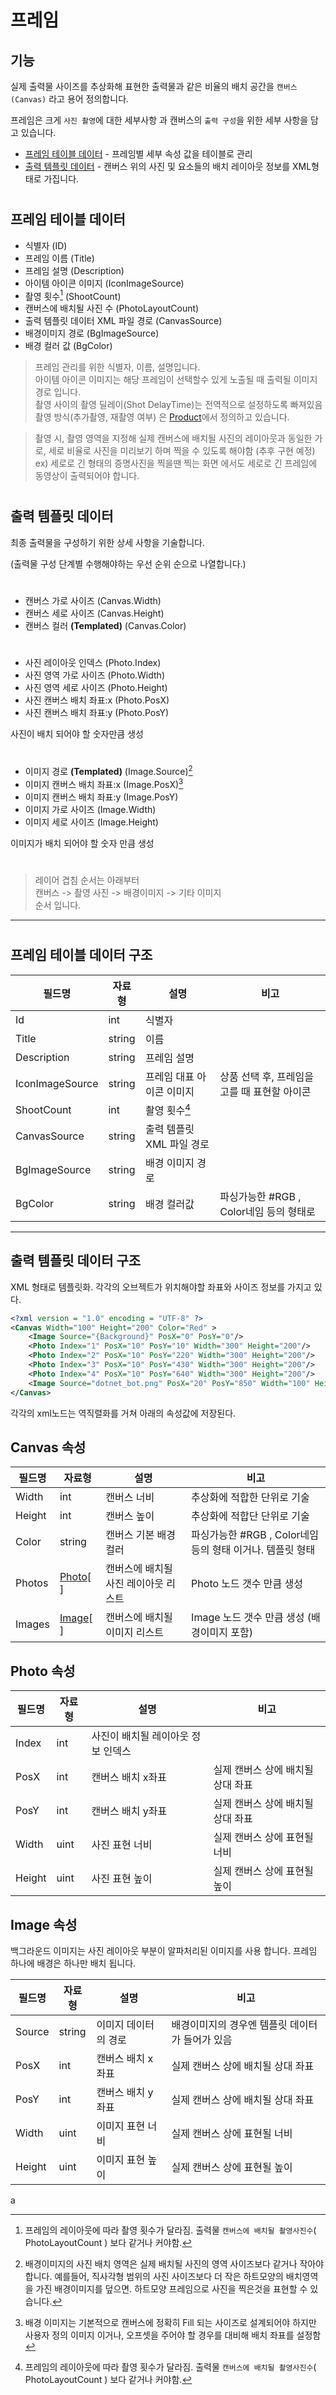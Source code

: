 # 프레임

## 기능 

실제 출력물 사이즈를 추상화해 표현한 출력물과 같은 비율의 배치 공간을 `캔버스(Canvas)` 라고 용어 정의합니다. 

프레임은 크게 `사진 촬영`에 대한 세부사항 과 캔버스의 `출력 구성`을 위한 세부 사항을 담고 있습니다.

* [프레임 테이블 데이터](#프레임-테이블-데이터) - 프레임별 세부 속성 값을 테이블로 관리
* [출력 템플릿 데이터](#출력-템플릿-데이터)  - 캔버스 위의 사진 및 요소들의 배치 레이아웃 정보를 XML형태로 가집니다.

#
## 프레임 테이블 데이터

- 식별자 (ID)
- 프레임 이름 (Title)
- 프레임 설명 (Description)
- 아이템 아이콘 이미지 (IconImageSource)
- 촬영 횟수[^1] (ShootCount)
- 캔버스에 배치될 사진 수 (PhotoLayoutCount)    
- 출력 템플릿 데이터 XML 파일 경로 (CanvasSource)
- 배경이미지 경로 (BgImageSource)
- 배경 컬러 값 (BgColor)

> 프레임 관리를 위한 식별자, 이름, 설명입니다.  
> 아이템 아이콘 이미지는 해당 프레임이 선택할수 있게 노출될 때 출력될 이미지 경로 입니다.   
> 촬영 사이의 촬영 딜레이(Shot DelayTime)는 전역적으로 설정하도록 빠져있음  
> 촬영 방식(추가촬영, 재촬영 여부) 은 [Product](/Docs/Product.md)에서 정의하고 있습니다.  

> 촬영 시, 촬영 영역을 지정해 실제 캔버스에 배치될 사진의 레이아웃과 동일한 가로, 세로 비율로 사진을 미리보기 하며 찍을 수 있도록 해야함 (추후 구현 예정)    
 ex) 세로로 긴 형태의 증명사진을 찍을땐 찍는 화면 에서도 세로로 긴 프레임에 동영상이 출력되어야 합니다.

[^1]: 프레임의 레이아웃에 따라 촬영 횟수가 달라짐. 출력물 `캔버스에 배치될 촬영사진수`( PhotoLayoutCount ) 보다 같거나 커야함.

#
## 출력 템플릿 데이터

최종 출력물을 구성하기 위한 상세 사항을 기술합니다.

(출력물 구성 단계별 수행해야하는 우선 순위 순으로 나열합니다.)

#
- 캔버스 가로 사이즈 (Canvas.Width)
- 캔버스 세로 사이즈 (Canvas.Height)
- 캔버스 컬러 **(Templated)** (Canvas.Color)
#
- 사진 레이아웃 인덱스 (Photo.Index)
- 사진 영역 가로 사이즈 (Photo.Width)
- 사진 영역 세로 사이즈 (Photo.Height)
- 사진 캔버스 배치 좌표:x (Photo.PosX)
- 사진 캔버스 배치 좌표:y (Photo.PosY)  

사진이 배치 되어야 할 숫자만큼 생성
#
- 이미지 경로 **(Templated)** (Image.Source)[^2]
- 이미지 캔버스 배치 좌표:x (Image.PosX)[^3]
- 이미지 캔버스 배치 좌표:y (Image.PosY)
- 이미지 가로 사이즈 (Image.Width)
- 이미지 세로 사이즈 (Image.Height)

이미지가 배치 되어야 할 숫자 만큼 생성
#

> 레이어 겹침 순서는 아래부터   
> 캔버스 -> 촬영 사진 -> 배경이미지 -> 기타 이미지    
> 순서 입니다.


[^2]: 배경이미지의 사진 배치 영역은 실제 배치될 사진의 영역 사이즈보다 같거나 작아야 합니다. 예를들어, 직사각형 범위의 사진 사이즈보다 더 작은 하트모양의 배치영역을 가진 배경이미지를 덮으면. 하트모양 프레임으로 사진을 찍은것을 표현할 수 있습니다.
[^3]: 배경 이미지는 기본적으로 캔버스에 정확히 Fill 되는 사이즈로 설계되어야 하지만 사용자 정의 이미지 이거나, 오프셋을 주어야 할 경우를 대비해 배치 좌표를 설정함
[^4]: 현재 기획상엔 없는 추가적으로 최상위 레이어에 겹쳐 그려질 이미지 입니다. 꾸미기용 이미지나, QR코드 등을 출력하는데 활용할 수 있습니다.

---
#
## 프레임 테이블 데이터 구조

| 필드명 | 자료형 | 설명 | 비고 |
| ---------- | ---------- | ---------------------------------------- | ---------- |
| Id | int  | 식별자 | |
| Title | string | 이름 |  |
| Description | string | 프레임 설명  | |
| IconImageSource | string | 프레임 대표 아이콘 이미지 | 상품 선택 후, 프레임을 고를 때 표현할 아이콘|
| ShootCount | int | 촬영 횟수[^1] | |
| CanvasSource | string | 출력 템플릿 XML 파일 경로 | |
| BgImageSource | string | 배경 이미지 경로 | |
| BgColor | string | 배경 컬러값 | 파싱가능한 #RGB , Color네임 등의 형태로 |

---
## 출력 템플릿 데이터 구조
XML 형태로 템플릿화. 각각의 오브젝트가 위치해야할 좌표와 사이즈 정보를 가지고 있다.

```xml
<?xml version = "1.0" encoding = "UTF-8" ?>
<Canvas Width="100" Height="200" Color="Red" >
	<Image Source="{Background}" PosX="0" PosY="0"/>
	<Photo Index="1" PosX="10" PosY="10" Width="300" Height="200"/>
	<Photo Index="2" PosX="10" PosY="220" Width="300" Height="200"/>
	<Photo Index="3" PosX="10" PosY="430" Width="300" Height="200"/>
	<Photo Index="4" PosX="10" PosY="640" Width="300" Height="200"/>
	<Image Source="dotnet_bot.png" PosX="20" PosY="850" Width="100" Height="100"/>
</Canvas>
```
각각의 xml노드는 역직렬화를 거쳐 아래의 속성값에 저장된다.

## Canvas 속성

| 필드명 | 자료형 | 설명 | 비고 |
| --- | --- | --- | --- |
| Width | int | 캔버스 너비 | 추상화에 적합한 단위로 기술 |
| Height | int | 캔버스 높이 | 추상화에 적합단 단위로 기술 |
| Color | string | 캔버스 기본 배경 컬러 | 파싱가능한 #RGB , Color네임 등의 형태 이거나. 템플릿 형태 |
| Photos | [Photo](#photo-속성)[ ] | 캔버스에 배치될 사진 레이아웃 리스트 | Photo 노드 갯수 만큼 생성 |
| Images | [Image](#image-속성)[ ] | 캔버스에 배치될 이미지 리스트 | Image 노드 갯수 만큼 생성 (배경이미지 포함) |


## Photo 속성

| 필드명 | 자료형 | 설명 | 비고 |
| --- | --- | --- | --- |
| Index | int | 사진이 배치될 레이아웃 정보 인덱스| |
| PosX | int | 캔버스 배치 x좌표 | 실제 캔버스 상에 배치될 상대 좌표 |
| PosY | int | 캔버스 배치 y좌표 | 실제 캔버스 상에 배치될 상대 좌표 |
| Width | uint | 사진 표현 너비 | 실제 캔버스 상에 표현될 너비 |
| Height | uint | 사진 표현 높이 | 실제 캔버스 상에 표현될 높이 |

## Image 속성

 백그라운드 이미지는 사진 레이아웃 부분이 알파처리된 이미지를 사용 합니다. 프레임 하나에 배경은 하나만 배치 됩니다.

| 필드명 | 자료형 | 설명 | 비고 |
| --- | --- | --- | --- |
| Source | string | 이미지 데이터의 경로 | 배경이미지의 경우엔 템플릿 데이터가 들어가 있음 |
| PosX | int | 캔버스 배치 x좌표 | 실제 캔버스 상에 배치될 상대 좌표 |
| PosY | int | 캔버스 배치 y좌표 | 실제 캔버스 상에 배치될 상대 좌표 |
| Width | uint | 이미지 표현 너비 | 실제 캔버스 상에 표현될 너비 |
| Height | uint | 이미지 표현 높이 | 실제 캔버스 상에 표현될 높이 |

a
